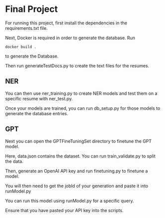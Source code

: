 # Final Project

For running this project, first install the dependencies in the requirements.txt file.

Next, Docker is required in order to generate the database. Run

```
docker build .
```

to generate the Database.

Then run generateTestDocs.py to create the text files for the resumes.

## NER

You can then use ner_training.py to create NER models and test them on a specific resume with ner_test.py.

Once your models are trained, you can run db_setup.py for those models to generate the database entries.

## GPT

Next you can open the GPTFineTuningSet directory to finetune the GPT model.

Here, data.json contains the dataset. You can run train_validate.py to split the data.

Then, generate an OpenAI API key and run finetuning.py to finetune a model.

You will then need to get the jobId of your generation and paste it into runModel.py

You can run this model using runModel.py for a specific query.

Ensure that you have pasted your API key into the scripts.
